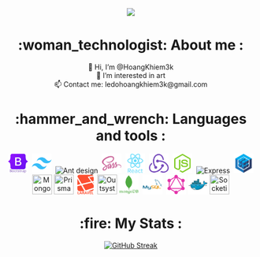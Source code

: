 
<div id="header" align="center">

  
  <img src="https://media.giphy.com/media/sk6yL9EGVeAcE/giphy.gif" width="600"/>

</div>

<div id="header" align="center">
  <div id="badges">
    <h1>
      :woman_technologist: About me :
    </h1>
  </div>

<div>👋 Hi, I’m @HoangKhiem3k</div>
<div>👀 I’m interested in art</div>
<div>📫 Contact me: ledohoangkhiem3k@gmail.com</div>
 
 </div>

<div id="header" align="center">
  <div id="badges">
    <h1>
      :hammer_and_wrench: Languages and tools :
    </h1>
  </div>




<div>
    <img src="https://github.com/devicons/devicon/blob/master/icons/bootstrap/bootstrap-original-wordmark.svg"  title="Bootstrap" alt="Bootstrap" width="40" height="40"/>&nbsp;
    <img src="https://github.com/devicons/devicon/blob/master/icons/tailwindcss/tailwindcss-plain.svg" title="Tailwindcss" alt="Tailwindcss" width="40" height="40"/>&nbsp;
    <img src="https://static-00.iconduck.com/assets.00/ant-design-icon-512x512-ncocfg8e.png" title="Ant design" alt="Ant design" width="40" height="40"/>&nbsp;
    <img src="https://github.com/devicons/devicon/blob/master/icons/sass/sass-original.svg" title="Sass" alt="Sass" width="40" height="40"/>&nbsp;
    <img src="https://github.com/devicons/devicon/blob/master/icons/react/react-original-wordmark.svg" title="React" alt="React" width="40" height="40"/>&nbsp;
    <img src="https://github.com/devicons/devicon/blob/master/icons/redux/redux-original.svg" title="Redux" alt="Redux" width="40" height="40"/>&nbsp;
    <img src="https://github.com/devicons/devicon/blob/master/icons/nodejs/nodejs-original.svg" title="Nodejs" alt="Nodejs" width="40" height="40"/>&nbsp;
    <img src="https://skillshack.blob.core.windows.net/uploads/express.webp" title="Express" alt="Express" width="40" height="40"/>&nbsp;
    <img src="https://github.com/devicons/devicon/blob/master/icons/sequelize/sequelize-original.svg" title="Sequelize" **alt="Sequelize" width="40" height="40"/>  
    <img src="https://ih1.redbubble.net/image.438912065.6243/flat,1000x1000,075,f.u3.jpg" title="Mongoose" **alt="Mongoose" width="40" height="40"/>  
    <img src="https://d2eip9sf3oo6c2.cloudfront.net/tags/images/000/001/287/square_480/prismaHD.png" title="Prisma" **alt="Prisma" width="40" height="40"/>
  <img src="https://github.com/devicons/devicon/blob/master/icons/laravel/laravel-plain-wordmark.svg" title="Laravel" **alt="Laravel" width="40" height="40"/>
  <img src="https://is5-ssl.mzstatic.com/image/thumb/Purple123/v4/52/2e/4f/522e4fa7-69be-6df6-3167-90093a0c3b7c/source/512x512bb.jpg" title="Outsystems" **alt="Outsystems" width="40" height="40"/>
    <img src="https://github.com/devicons/devicon/blob/master/icons/mongodb/mongodb-plain-wordmark.svg" title="Mongodb" alt="Mongodb" width="40" height="40"/>&nbsp;
    <img src="https://github.com/devicons/devicon/blob/master/icons/mysql/mysql-original-wordmark.svg" title="MySQL"  alt="MySQL" width="40" height="40"/>&nbsp;
  <img src="https://github.com/devicons/devicon/blob/master/icons/graphql/graphql-plain.svg" title="GraphQL" **alt="GraphQL" width="40" height="40"/>
    <img src="https://github.com/devicons/devicon/blob/master/icons/docker/docker-original.svg" title="Docker" **alt="Docker" width="40" height="40"/>   
    <img src="https://upload.wikimedia.org/wikipedia/commons/9/96/Socket-io.svg" title="Socketio" **alt="Socketio" width="40" height="40"/>
    
</div>

<div id="badges">
    <h1>
      :fire: My Stats :
    </h1>

[![GitHub Streak](http://github-readme-streak-stats.herokuapp.com?user=HoangKhiem3k&theme=green_nur&date_format=j%20M%5B%20Y%5D)](https://git.io/streak-stats)


</div>



